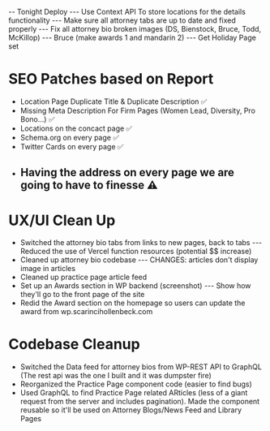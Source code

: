 -- Tonight Deploy
--- Use Context API To store locations for the details functionality
--- Make sure all attorney tabs are up to date and fixed properly
--- Fix all attorney bio broken images (DS, Bienstock, Bruce, Todd, McKillop)
--- Bruce (make awards 1 and mandarin 2)
--- Get Holiday Page set

# SEO Patches based on Report

- Location Page Duplicate Title & Duplicate Description ✅
- Missing Meta Description For Firm Pages (Women Lead, Diversity, Pro Bono...) ✅
- Locations on the concact page ✅
- Schema.org on every page ✅
- Twitter Cards on every page ✅
- ## Having the address on every page we are going to have to finesse ⚠️

# UX/UI Clean Up

- Switched the attorney bio tabs from links to new pages, back to tabs
  --- Reduced the use of Vercel function resources (potential $$ increase)
- Cleaned up attorney bio codebase
  --- CHANGES: articles don't display image in articles
- Cleaned up practice page article feed
- Set up an Awards section in WP backend (screenshot)
  --- Show how they'll go to the front page of the site
- Redid the Award section on the homepage so users can update the award from wp.scarincihollenbeck.com

# Codebase Cleanup

- Switched the Data feed for attorney bios from WP-REST API to GraphQL (The rest api was the one I built and it was dumpster fire)
- Reorganized the Practice Page component code (easier to find bugs)
- Used GraphQL to find Practice Page related ARticles (less of a giant request from the server and includes pagination). Made the component reusable so it'll be used on Attorney Blogs/News Feed and Library Pages

